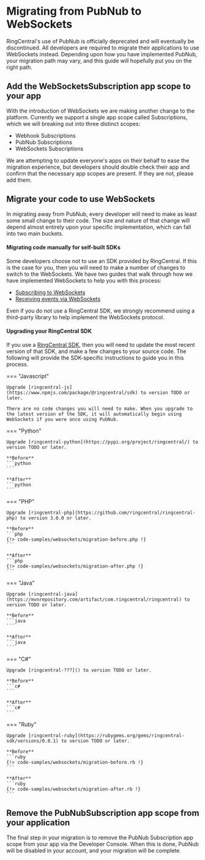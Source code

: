 # Migrating from PubNub to WebSockets

RingCentral's use of PubNub is officially deprecated and will eventually be discontinued. All developers are required to migrate their applications to use WebSockets instead. Depending upon how you have implemented PubNub, your migration path may vary, and this guide will hopefully put you on the right path. 

## Add the WebSocketsSubscription app scope to your app

With the introduction of WebSockets we are making another change to the platform. Currently we support a single app scope called Subscriptions, which we will breaking out into three distinct scopes:

* Webhook Subscriptions
* PubNub Subscriptions
* WebSockets Subscriptions

We are attempting to update everyone's apps on their behalf to ease the migration experience, but developers should double check their app and confirm that the necessary app scopes are present. If they are not, please add them. 

## Migrate your code to use WebSockets

In migrating away from PubNub, every developer will need to make as least some small change to their code. The size and nature of that change will depend almost entirely upon your specific implementation, which can fall into two main buckets.

#### Migrating code manually for self-built SDKs

Some developers choose not to use an SDK provided by RingCentral. If this is the case for you, then you will need to make a number of changes to switch to the WebSockets. We have two guides that walk through how we have implemented WebSockets to help you with this process:

* [Subscribing to WebSockets](../subscribing/)
* [Receiving events via WebSockets](../receiving/)

Even if you do not use a RingCentral SDK, we strongly recommend using a third-party library to help implement the WebSockets protocol.

#### Upgrading your RingCentral SDK

If you use a [RingCentral SDK](../../sdks/), then you will need to update the most recent version of that SDK, and make a few changes to your source code. The following will provide the SDK-specific instructions to guide you in this process. 

=== "Javascript"

    Upgrade [ringcentral-js](https://www.npmjs.com/package/@ringcentral/sdk) to version TODO or later.
    
    There are no code changes you will need to make. When you upgrade to the latest version of the SDK, it will automatically begin using WebSockets if you were once using PubNub.
    
=== "Python"

    Upgrade [ringcentral-python](https://pypi.org/project/ringcentral/) to version TODO or later.
    
    **Before** 
    ```python
    ```
    
    **After**
    ```python
    ```

=== "PHP"

    Upgrade [ringcentral-php](https://github.com/ringcentral/ringcentral-php) to version 3.0.0 or later.
    
    **Before**
    ```php
    {!> code-samples/websockets/migration-before.php !} 
    ```
    
    **After**
    ```php
    {!> code-samples/websockets/migration-after.php !} 
    ```

=== "Java"

    Upgrade [ringcentral-java](https://mvnrepository.com/artifact/com.ringcentral/ringcentral) to version TODO or later.
    
    **Before**
    ```java
    ```
    
    **After**
    ```java
    ```

=== "C#"

    Upgrade [ringcentral-???]() to version TODO or later.
    
    **Before**
    ```c#
    ```
    
    **After**
    ```c#
    ```

=== "Ruby"

    Upgrade [ringcentral-ruby](https://rubygems.org/gems/ringcentral-sdk/versions/0.8.1) to version TODO or later.
    
    **Before**
    ```ruby
    {!> code-samples/websockets/migration-before.rb !} 
    ```
    
    **After**
    ```ruby
    {!> code-samples/websockets/migration-after.rb !} 
    ```

## Remove the PubNubSubscription app scope from your application

The final step in your migration is to remove the PubNub Subscription app scope from your app via the Developer Console. When this is done, PubNub will be disabled in your account, and your migration will be complete. 
